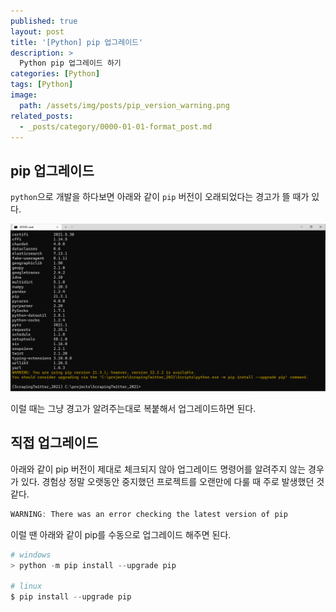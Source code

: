 ```yaml
---
published: true
layout: post
title: '[Python] pip 업그레이드'
description: >
  Python pip 업그레이드 하기
categories: [Python]
tags: [Python]
image:
  path: /assets/img/posts/pip_version_warning.png
related_posts:
  - _posts/category/0000-01-01-format_post.md
---
```


## pip 업그레이드

`python`으로 개발을 하다보면 아래와 같이 `pip` 버전이 오래되었다는 경고가 뜰 때가 있다.  

![pip_version_warning](/assets/img/posts/pip_version_warning.png)

이럴 때는 그냥 경고가 알려주는대로 복붙해서 업그레이드하면 된다.  

## 직접 업그레이드

아래와 같이 pip 버전이 제대로 체크되지 않아 업그레이드 명령어를 알려주지 않는 경우가 있다. 경험상 정말 오랫동안 중지했던 프로젝트를 오랜만에 다룰 때 주로 발생했던 것 같다.  

```powershell
WARNING: There was an error checking the latest version of pip
```

이럴 땐 아래와 같이 pip를 수동으로 업그레이드 해주면 된다.  

```powershell
# windows
> python -m pip install --upgrade pip

# linux
$ pip install --upgrade pip
```